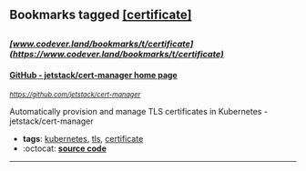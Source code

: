 ## Bookmarks tagged [[certificate]](https://www.codever.land/search?q=[certificate])

_<sup><sup>[www.codever.land/bookmarks/t/certificate](https://www.codever.land/bookmarks/t/certificate)</sup></sup>_
---
#### [GitHub - jetstack/cert-manager home page](https://github.com/jetstack/cert-manager)
_<sup>https://github.com/jetstack/cert-manager</sup>_

Automatically provision and manage TLS certificates in Kubernetes - jetstack/cert-manager
* **tags**: [kubernetes](../tagged/kubernetes.md), [tls](../tagged/tls.md), [certificate](../tagged/certificate.md)
* :octocat: **[source code](https://github.com/jetstack/cert-manager)**
---
